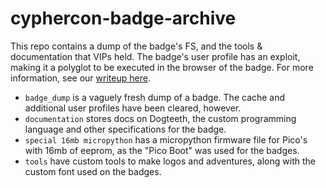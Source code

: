 # cyphercon-badge-archive
This repo contains a dump of the badge's FS, and the tools & documentation that VIPs held. The badge's user profile has an exploit, making it a polyglot to be executed in the browser of the badge. For more information, see our [writeup here](surg.dev/cyphercon23).

- `badge_dump` is a vaguely fresh dump of a badge. The cache and additional user profiles have been cleared, however.
- `documentation` stores docs on Dogteeth, the custom programming language and other specifications for the badge.
- `special 16mb micropython` has a micropython firmware file for Pico's with 16mb of eeprom, as the "Pico Boot" was used for the badges.
- `tools` have custom tools to make logos and adventures, along with the custom font used on the badges.
